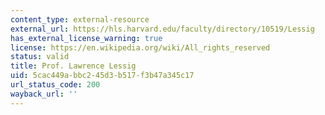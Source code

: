 ```yaml
---
content_type: external-resource
external_url: https://hls.harvard.edu/faculty/directory/10519/Lessig
has_external_license_warning: true
license: https://en.wikipedia.org/wiki/All_rights_reserved
status: valid
title: Prof. Lawrence Lessig
uid: 5cac449a-bbc2-45d3-b517-f3b47a345c17
url_status_code: 200
wayback_url: ''
---
```


